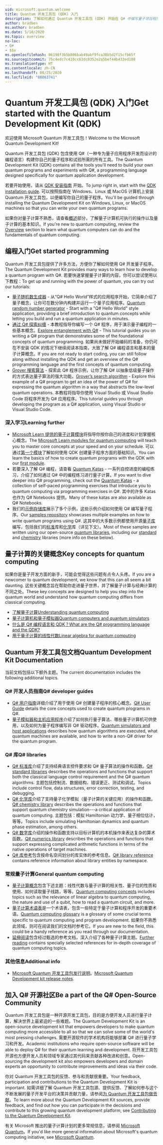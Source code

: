 ```yaml
---
uid: microsoft.quantum.welcome
title: Quantum 开发工具包 (QDK) 入门
description: 了解如何通过 Quantum 开发工具包 (QDK) 开始在 Q# 中编写量子项目程序。
author: bradben
ms.author: bradben
ms.date: 5/10/2020
ms.topic: overview
no-loc:
- Q#
- $$v
ms.openlocfilehash: 06198f3b5b806bab49abf9fca38b5d2f15cfb65f
ms.sourcegitcommit: 75c4edc7c410cc63dc8352e2a5bef44b433ed188
ms.translationtype: HT
ms.contentlocale: zh-CN
ms.lasthandoff: 08/25/2020
ms.locfileid: "88863741"
---
```

# <a name="get-started-with-the-quantum-development-kit-qdk"></a><span data-ttu-id="dee2d-103">Quantum 开发工具包 (QDK) 入门</span><span class="sxs-lookup"><span data-stu-id="dee2d-103">Get started with the Quantum Development Kit (QDK)</span></span>

<span data-ttu-id="dee2d-104">欢迎使用 Microsoft Quantum 开发工具包！</span><span class="sxs-lookup"><span data-stu-id="dee2d-104">Welcome to the Microsoft Quantum Development Kit!</span></span>  

<span data-ttu-id="dee2d-105">Quantum 开发工具包 (QDK) 包含使用 Q#（一种专为量子应用程序开发而设计的编程语言）构建你自己的量子程序和试验所需的所有工具。</span><span class="sxs-lookup"><span data-stu-id="dee2d-105">The Quantum Development Kit (QDK) contains all the tools you'll need to build your own quantum programs and experiments with Q#, a programming language designed specifically for quantum application development.</span></span>

<span data-ttu-id="dee2d-106">若要开始使用，请从 [QDK 安装指南](xref:microsoft.quantum.install) 开始。</span><span class="sxs-lookup"><span data-stu-id="dee2d-106">To jump right in, start with the [QDK installation guide](xref:microsoft.quantum.install).</span></span>
<span data-ttu-id="dee2d-107">可以按照指南在 Windows、Linux 或 MacOS 计算机上安装 Quantum 开发工具包，以便编写你自己的量子程序。</span><span class="sxs-lookup"><span data-stu-id="dee2d-107">You'll be guided through installing the Quantum Development Kit on Windows, Linux, or MacOS machines so that you can write your own quantum programs.</span></span>

<span data-ttu-id="dee2d-108">如果你对量子计算不熟悉，请查看[概述](xref:microsoft.quantum.overview.introduction)部分，了解量子计算机可执行的操作以及量子计算的基本知识。</span><span class="sxs-lookup"><span data-stu-id="dee2d-108">If you're new to quantum computing, review the [Overview](xref:microsoft.quantum.overview.introduction) section to learn what quantum computers can do and the fundamentals of quantum computing.</span></span>

## <a name="get-started-programming"></a><span data-ttu-id="dee2d-109">编程入门</span><span class="sxs-lookup"><span data-stu-id="dee2d-109">Get started programming</span></span>

<span data-ttu-id="dee2d-110">Quantum 开发工具包提供了许多方法，方便你了解如何使用 Q# 开发量子程序。</span><span class="sxs-lookup"><span data-stu-id="dee2d-110">The Quantum Development Kit provides many ways to learn how to develop a quantum program with Q#.</span></span>
<span data-ttu-id="dee2d-111">若要快速掌握量子计算的内容，你可以尝试使用以下教程：</span><span class="sxs-lookup"><span data-stu-id="dee2d-111">To get up and running with the power of quantum, you can try out our tutorials:</span></span>

* <span data-ttu-id="dee2d-112">[量子随机数生成器](xref:microsoft.quantum.quickstarts.qrng) - 从“Q# Hello World”样式的应用程序开始，它简单介绍了量子概念，让你可在数分钟内构建并运行一个量子应用程序。</span><span class="sxs-lookup"><span data-stu-id="dee2d-112">[Quantum random number generator](xref:microsoft.quantum.quickstarts.qrng) - Start with a "Q# Hello World" style application, providing a brief introduction to quantum concepts while letting you build and run a quantum application in minutes.</span></span>
* <span data-ttu-id="dee2d-113">[通过 Q# 探索纠缠](xref:microsoft.quantum.write-program) - 本教程指导你编写一个 Q# 程序，用于演示量子编程的一些基本概念。</span><span class="sxs-lookup"><span data-stu-id="dee2d-113">[Explore entanglement with Q#](xref:microsoft.quantum.write-program) - This tutorial guides you on writing a Q# program that demonstrates some of the foundational concepts of quantum programming.</span></span>
    <span data-ttu-id="dee2d-114">如果尚未做好开始编码的准备，你仍可在不安装 QDK 的情况下继续阅读本指南，大致了解 Q# 编程语言和基本的量子计算概念。</span><span class="sxs-lookup"><span data-stu-id="dee2d-114">If you are not ready to start coding, you can still follow along without installing the QDK and get an overview of the Q# programming language and the first concepts of quantum computing.</span></span>
* <span data-ttu-id="dee2d-115">[Grover 搜索算法](xref:microsoft.quantum.quickstarts.search) - 探索此 Q# 程序示例，让你了解 Q# 以抽象低级量子操作的方式表达量子算法的强大功能。</span><span class="sxs-lookup"><span data-stu-id="dee2d-115">[Grover’s search algorithm](xref:microsoft.quantum.quickstarts.search) - Explore this example of a Q# program to get an idea of the power of Q# for expressing the quantum algorithm in a way that abstracts the low-level quantum operations.</span></span>
    <span data-ttu-id="dee2d-116">本教程将指导你使用 Visual Studio 或 Visual Studio Code 将程序开发为 Q# 应用程序。</span><span class="sxs-lookup"><span data-stu-id="dee2d-116">This tutorial guides you through developing the program as a Q# application, using Visual Studio or Visual Studio Code.</span></span>

### <a name="learning-further"></a><span data-ttu-id="dee2d-117">深入学习</span><span class="sxs-lookup"><span data-stu-id="dee2d-117">Learning further</span></span>
* <span data-ttu-id="dee2d-118">[Microsoft Learn 提供的量子计算模块](https://docs.microsoft.com/learn/browse/?term=quantum)将指导你按你自己的进度和计划掌握核心概念。</span><span class="sxs-lookup"><span data-stu-id="dee2d-118">The [Microsoft Learn modules for quantum computing](https://docs.microsoft.com/learn/browse/?term=quantum) will teach you to master core concepts at your speed and on your schedule.</span></span> <span data-ttu-id="dee2d-119">可以通过[第一个模块](https://docs.microsoft.com/learn/modules/qsharp-create-first-quantum-development-kit/)了解如何使用 QDK 创建量子程序方面的基础知识。</span><span class="sxs-lookup"><span data-stu-id="dee2d-119">You can learn the basics of how to create quantum programs with the QDK with our [first module](https://docs.microsoft.com/learn/modules/qsharp-create-first-quantum-development-kit/).</span></span>
* <span data-ttu-id="dee2d-120">若要深入了解 Q# 编程，请查看 [Quantum Katas](https://github.com/Microsoft/QuantumKatas) - 一系列自控进度的编程练习，介绍了如何通过 Q# 中的编程练习进行量子计算。</span><span class="sxs-lookup"><span data-stu-id="dee2d-120">If you want to dive deeper into Q# programming, check out the [Quantum Katas](https://github.com/Microsoft/QuantumKatas) - a collection of self-paced programming exercises that introduce you to quantum computing via programming exercises in Q#.</span></span>
    <span data-ttu-id="dee2d-121">其中的许多 Katas 也作为 Q# Notebooks 提供。</span><span class="sxs-lookup"><span data-stu-id="dee2d-121">Many of these katas are also available as Q# Notebooks.</span></span> 
* <span data-ttu-id="dee2d-122">我们的[示例存储库](https://github.com/Microsoft/Quantum)展示了多个示例，这些示例介绍如何使用 Q# 编写量子程序。</span><span class="sxs-lookup"><span data-stu-id="dee2d-122">Our [samples repository](https://github.com/Microsoft/Quantum) showcases multiple examples on how to write quantum programs using Q#.</span></span> <span data-ttu-id="dee2d-123">这其中的大多数示例都使用开源[量子库](https://github.com/Microsoft/QuantumLibraries)编写，包括我们的[标准](xref:microsoft.quantum.libraries.standard.intro)库和[化学](xref:microsoft.quantum.chemistry.concepts.intro)库（详见下文）。</span><span class="sxs-lookup"><span data-stu-id="dee2d-123">Most of these samples are written using our open-source [quantum libraries](https://github.com/Microsoft/QuantumLibraries), including our [standard](xref:microsoft.quantum.libraries.standard.intro) and [chemistry](xref:microsoft.quantum.chemistry.concepts.intro) libraries (more info on these below).</span></span>

## <a name="key-concepts-for-quantum-computing"></a><span data-ttu-id="dee2d-124">量子计算的关键概念</span><span class="sxs-lookup"><span data-stu-id="dee2d-124">Key concepts for quantum computing</span></span>

<span data-ttu-id="dee2d-125">如果你是量子开发方面的新手，可能会觉得这些问题有点令人头疼。</span><span class="sxs-lookup"><span data-stu-id="dee2d-125">If you are a newcomer to quantum development, we know that this can all seem a bit daunting.</span></span> <span data-ttu-id="dee2d-126">这些关键概念旨在帮助你走进量子世界，并了解量子计算与经典计算的不同之处。</span><span class="sxs-lookup"><span data-stu-id="dee2d-126">These key concepts are designed to help you step into the quantum world and understand how quantum computing differs from classical computing.</span></span>

* [<span data-ttu-id="dee2d-127">了解量子计算</span><span class="sxs-lookup"><span data-stu-id="dee2d-127">Understanding quantum computing</span></span>](xref:microsoft.quantum.overview.understanding)
* [<span data-ttu-id="dee2d-128">量子计算机和量子模拟器</span><span class="sxs-lookup"><span data-stu-id="dee2d-128">Quantum computers and quantum simulators</span></span>](xref:microsoft.quantum.overview.simulators)
* [<span data-ttu-id="dee2d-129">什么是 Q# 编程语言和 QDK？</span><span class="sxs-lookup"><span data-stu-id="dee2d-129">What are the Q# programming language and the QDK?</span></span>](xref:microsoft.quantum.overview.q-sharp)
* [<span data-ttu-id="dee2d-130">用于量子计算的线性代数</span><span class="sxs-lookup"><span data-stu-id="dee2d-130">Linear algebra for quantum computing</span></span>](xref:microsoft.quantum.overview.algebra)

## <a name="quantum-development-kit-documentation"></a><span data-ttu-id="dee2d-131">Quantum 开发工具包文档</span><span class="sxs-lookup"><span data-stu-id="dee2d-131">Quantum Development Kit Documentation</span></span>

<span data-ttu-id="dee2d-132">当前文档包括以下额外主题。</span><span class="sxs-lookup"><span data-stu-id="dee2d-132">The current documentation includes the following additional topics.</span></span>

### <a name="no-locq-developer-guides"></a><span data-ttu-id="dee2d-133">Q# 开发人员指南</span><span class="sxs-lookup"><span data-stu-id="dee2d-133">Q# developer guides</span></span>

* <span data-ttu-id="dee2d-134">[Q# 用户指南](xref:microsoft.quantum.guide)详细介绍了用于使用 Q# 创建量子程序的核心概念。</span><span class="sxs-lookup"><span data-stu-id="dee2d-134">[Q# User Guide](xref:microsoft.quantum.guide) details the core concepts used to create quantum programs in Q#.</span></span>
* <span data-ttu-id="dee2d-135">[量子模拟器和主机应用程序](xref:microsoft.quantum.machines)介绍了如何执行量子算法、哪些量子计算机可供使用，以及如何为量子程序编写非 Q# 驱动程序。</span><span class="sxs-lookup"><span data-stu-id="dee2d-135">[Quantum simulators and host applications](xref:microsoft.quantum.machines) describes how quantum algorithms are executed, what quantum machines are available, and how to write a non-Q# driver for the quantum program.</span></span>

### <a name="no-locq-libraries"></a><span data-ttu-id="dee2d-136">Q# 库</span><span class="sxs-lookup"><span data-stu-id="dee2d-136">Q# libraries</span></span>

* <span data-ttu-id="dee2d-137">[Q# 标准库](xref:microsoft.quantum.libraries.standard.intro)介绍了支持经典语言控件要求和 Q# 量子算法的操作和函数。</span><span class="sxs-lookup"><span data-stu-id="dee2d-137">[Q# standard libraries](xref:microsoft.quantum.libraries.standard.intro) describes the operations and functions that support both the classical language control requirement and the Q# quantum algorithms.</span></span> 
    <span data-ttu-id="dee2d-138">主题包括控制流、数据结构、错误更正、测试和调试。</span><span class="sxs-lookup"><span data-stu-id="dee2d-138">Topics include control flow, data structures, error correction, testing, and debugging.</span></span> 
* <span data-ttu-id="dee2d-139">[Q# 化学库](xref:microsoft.quantum.chemistry.concepts.intro)介绍了支持量子化学模拟（量子计算的关键应用）的操作和函数。</span><span class="sxs-lookup"><span data-stu-id="dee2d-139">[Q# chemistry library](xref:microsoft.quantum.chemistry.concepts.intro) describes the operations and functions that support quantum chemistry simulation---a critical application of quantum computing.</span></span> <span data-ttu-id="dee2d-140">主题包括：模拟 Hamiltonian 动力学、量子相位估计，等等。</span><span class="sxs-lookup"><span data-stu-id="dee2d-140">Topics include simulating Hamiltonian dynamics and quantum phase estimation, among others.</span></span>
* <span data-ttu-id="dee2d-141">[Q# 数字库](xref:microsoft.quantum.numerics.intro)介绍的操作和函数支持以目标计算机的本机操作来表达复杂的算术函数。</span><span class="sxs-lookup"><span data-stu-id="dee2d-141">[Q# numerics library](xref:microsoft.quantum.numerics.intro) describes the operations and functions that support expressing complicated arithmetic functions in terms of the native operations of target machines.</span></span>
* <span data-ttu-id="dee2d-142">[Q# 库参考](xref:microsoft.quantum.standardlibsintro)包含按命名空间划分的库实体的参考信息。</span><span class="sxs-lookup"><span data-stu-id="dee2d-142">[Q# library reference](xref:microsoft.quantum.standardlibsintro) contains reference information about library entities by namespace.</span></span>

### <a name="general-quantum-computing"></a><span data-ttu-id="dee2d-143">常规量子计算</span><span class="sxs-lookup"><span data-stu-id="dee2d-143">General quantum computing</span></span>

* <span data-ttu-id="dee2d-144">[量子计算概念](xref:microsoft.quantum.concepts.intro)包含下述主题：线性代数与量子计算的相关性、量子位的性质和使用、如何读取量子线路，等等。</span><span class="sxs-lookup"><span data-stu-id="dee2d-144">[Quantum computing concepts](xref:microsoft.quantum.concepts.intro) includes topics such as the relevance of linear algebra to quantum computing, the nature and use of a qubit, how to read a quantum circuit, and more.</span></span>
* <span data-ttu-id="dee2d-145">[量子计算术语表](xref:microsoft.quantum.glossary)是一个术语表，包含一些特定于量子计算和程序开发的重要术语。</span><span class="sxs-lookup"><span data-stu-id="dee2d-145">[Quantum computing glossary](xref:microsoft.quantum.glossary) is a glossary of some crucial terms specific to quantum computing and program development.</span></span>
    <span data-ttu-id="dee2d-146">如果你不熟悉此领域，则可在阅读我们的文档时参考它。</span><span class="sxs-lookup"><span data-stu-id="dee2d-146">If you are new to the field, this could be a handy reference as you read through our documentation.</span></span>
* <span data-ttu-id="dee2d-147">[延伸阅读](xref:microsoft.quantum.more-information)包含经过甄选的参考文档，深入介绍了各种量子计算主题。</span><span class="sxs-lookup"><span data-stu-id="dee2d-147">[Further reading](xref:microsoft.quantum.more-information) contains specially selected references for in-depth coverage of quantum computing topics.</span></span>

### <a name="additional-info"></a><span data-ttu-id="dee2d-148">其他信息</span><span class="sxs-lookup"><span data-stu-id="dee2d-148">Additional info</span></span>

* <span data-ttu-id="dee2d-149">[Microsoft Quantum 开发工具包发行说明](xref:microsoft.quantum.relnotes)。</span><span class="sxs-lookup"><span data-stu-id="dee2d-149">[Microsoft Quantum Development kit release notes](xref:microsoft.quantum.relnotes).</span></span>


## <a name="be-a-part-of-the-no-locq-open-source-community"></a><span data-ttu-id="dee2d-150">加入 Q# 开源社区</span><span class="sxs-lookup"><span data-stu-id="dee2d-150">Be a part of the Q# Open-Source Community</span></span>

<span data-ttu-id="dee2d-151">Quantum 开发工具包是一种开源开发工具包，目的是方便开发人员进行量子计算，解决世界上最紧迫的一些难题。</span><span class="sxs-lookup"><span data-stu-id="dee2d-151">The Quantum Development Kit is an open-source development kit that empowers developers to make quantum computing more accessible to all so that we can solve some of the world's most pressing challenges.</span></span>  <span data-ttu-id="dee2d-152">需要开源软件的学术机构将能够部署 Q# 进行量子学习和开发。</span><span class="sxs-lookup"><span data-stu-id="dee2d-152">Academic institutions who require open-source software will be able to deploy Q# for their quantum learning and development.</span></span> <span data-ttu-id="dee2d-153">将开发工具包开源也方便开发人员和领域专家通过其代码来贡献各种改进和创意。</span><span class="sxs-lookup"><span data-stu-id="dee2d-153">Open-sourcing the development kit also empowers developers and domain experts an opportunity to contribute improvements and ideas via their code.</span></span>

<span data-ttu-id="dee2d-154">你对 Quantum 开发工具包的反馈、参与和贡献很重要。</span><span class="sxs-lookup"><span data-stu-id="dee2d-154">Your feedback, participation and contributions to the Quantum Development Kit is important.</span></span>  <span data-ttu-id="dee2d-155">如需详细了解 Quantum 开发工具包源、提供反馈、了解如何参与这个不断发展的量子开发平台的决策并贡献力量，请参阅[为 Quantum 开发工具包做贡献](xref:microsoft.quantum.contributing)。</span><span class="sxs-lookup"><span data-stu-id="dee2d-155">To learn more about the Quantum Development Kit sources, provide feedback, and find out how you can participate in the decisions and contribute to this growing quantum development platform, see [Contributing to the Quantum Development Kit](xref:microsoft.quantum.contributing).</span></span>

<span data-ttu-id="dee2d-156">有关 Microsoft 推出的量子计算计划的更多常规信息，请参阅 [Microsoft Quantum](https://www.microsoft.com/en-us/quantum/)。</span><span class="sxs-lookup"><span data-stu-id="dee2d-156">If you'd like more general information about Microsoft's quantum computing initiative, see [Microsoft Quantum](https://www.microsoft.com/en-us/quantum/).</span></span>
